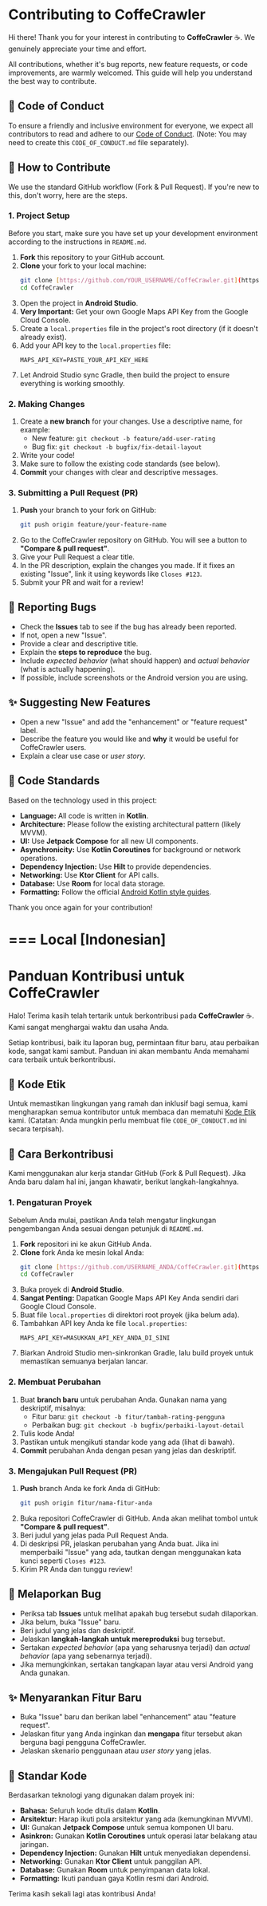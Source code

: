 # Contributing to CoffeCrawler

Hi there! Thank you for your interest in contributing to **CoffeCrawler** ☕. We genuinely appreciate your time and effort.

All contributions, whether it's bug reports, new feature requests, or code improvements, are warmly welcomed. This guide will help you understand the best way to contribute.

## 📜 Code of Conduct

To ensure a friendly and inclusive environment for everyone, we expect all contributors to read and adhere to our [Code of Conduct](CODE_OF_CONDUCT.md). (Note: You may need to create this `CODE_OF_CONDUCT.md` file separately).

## 🚀 How to Contribute

We use the standard GitHub workflow (Fork & Pull Request). If you're new to this, don't worry, here are the steps.

### 1. Project Setup

Before you start, make sure you have set up your development environment according to the instructions in `README.md`.

1.  **Fork** this repository to your GitHub account.
2.  **Clone** your fork to your local machine:
    ```bash
    git clone [https://github.com/YOUR_USERNAME/CoffeCrawler.git](https://github.com/YOUR_USERNAME/CoffeCrawler.git)
    cd CoffeCrawler
    ```
3.  Open the project in **Android Studio**.
4.  **Very Important:** Get your own Google Maps API Key from the Google Cloud Console.
5.  Create a `local.properties` file in the project's root directory (if it doesn't already exist).
6.  Add your API key to the `local.properties` file:
    ```properties
    MAPS_API_KEY=PASTE_YOUR_API_KEY_HERE
    ```
7.  Let Android Studio sync Gradle, then build the project to ensure everything is working smoothly.

### 2. Making Changes

1.  Create a **new branch** for your changes. Use a descriptive name, for example:
    * New feature: `git checkout -b feature/add-user-rating`
    * Bug fix: `git checkout -b bugfix/fix-detail-layout`
2.  Write your code!
3.  Make sure to follow the existing code standards (see below).
4.  **Commit** your changes with clear and descriptive messages.

### 3. Submitting a Pull Request (PR)

1.  **Push** your branch to your fork on GitHub:
    ```bash
    git push origin feature/your-feature-name
    ```
2.  Go to the CoffeCrawler repository on GitHub. You will see a button to **"Compare & pull request"**.
3.  Give your Pull Request a clear title.
4.  In the PR description, explain the changes you made. If it fixes an existing "Issue", link it using keywords like `Closes #123`.
5.  Submit your PR and wait for a review!

## 🐞 Reporting Bugs

* Check the **Issues** tab to see if the bug has already been reported.
* If not, open a new "Issue".
* Provide a clear and descriptive title.
* Explain the **steps to reproduce** the bug.
* Include *expected behavior* (what should happen) and *actual behavior* (what is actually happening).
* If possible, include screenshots or the Android version you are using.

## ✨ Suggesting New Features

* Open a new "Issue" and add the "enhancement" or "feature request" label.
* Describe the feature you would like and **why** it would be useful for CoffeCrawler users.
* Explain a clear use case or *user story*.

## 🎨 Code Standards

Based on the technology used in this project:

* **Language:** All code is written in **Kotlin**.
* **Architecture:** Please follow the existing architectural pattern (likely MVVM).
* **UI:** Use **Jetpack Compose** for all new UI components.
* **Asynchronicity:** Use **Kotlin Coroutines** for background or network operations.
* **Dependency Injection:** Use **Hilt** to provide dependencies.
* **Networking:** Use **Ktor Client** for API calls.
* **Database:** Use **Room** for local data storage.
* **Formatting:** Follow the official [Android Kotlin style guides](https://developer.android.com/kotlin/style-guide).

Thank you once again for your contribution!

===
Local [Indonesian]
===

# Panduan Kontribusi untuk CoffeCrawler

Halo! Terima kasih telah tertarik untuk berkontribusi pada **CoffeCrawler** ☕. Kami sangat menghargai waktu dan usaha Anda.

Setiap kontribusi, baik itu laporan bug, permintaan fitur baru, atau perbaikan kode, sangat kami sambut. Panduan ini akan membantu Anda memahami cara terbaik untuk berkontribusi.

## 📜 Kode Etik

Untuk memastikan lingkungan yang ramah dan inklusif bagi semua, kami mengharapkan semua kontributor untuk membaca dan mematuhi [Kode Etik](CODE_OF_CONDUCT.md) kami. (Catatan: Anda mungkin perlu membuat file `CODE_OF_CONDUCT.md` ini secara terpisah).

## 🚀 Cara Berkontribusi

Kami menggunakan alur kerja standar GitHub (Fork & Pull Request). Jika Anda baru dalam hal ini, jangan khawatir, berikut langkah-langkahnya.

### 1. Pengaturan Proyek

Sebelum Anda mulai, pastikan Anda telah mengatur lingkungan pengembangan Anda sesuai dengan petunjuk di `README.md`.

1.  **Fork** repositori ini ke akun GitHub Anda.
2.  **Clone** fork Anda ke mesin lokal Anda:
    ```bash
    git clone [https://github.com/USERNAME_ANDA/CoffeCrawler.git](https://github.com/USERNAME_ANDA/CoffeCrawler.git)
    cd CoffeCrawler
    ```
3.  Buka proyek di **Android Studio**.
4.  **Sangat Penting:** Dapatkan Google Maps API Key Anda sendiri dari Google Cloud Console.
5.  Buat file `local.properties` di direktori root proyek (jika belum ada).
6.  Tambahkan API key Anda ke file `local.properties`:
    ```properties
    MAPS_API_KEY=MASUKKAN_API_KEY_ANDA_DI_SINI
    ```
7.  Biarkan Android Studio men-sinkronkan Gradle, lalu build proyek untuk memastikan semuanya berjalan lancar.

### 2. Membuat Perubahan

1.  Buat **branch baru** untuk perubahan Anda. Gunakan nama yang deskriptif, misalnya:
    * Fitur baru: `git checkout -b fitur/tambah-rating-pengguna`
    * Perbaikan bug: `git checkout -b bugfix/perbaiki-layout-detail`
2.  Tulis kode Anda!
3.  Pastikan untuk mengikuti standar kode yang ada (lihat di bawah).
4.  **Commit** perubahan Anda dengan pesan yang jelas dan deskriptif.

### 3. Mengajukan Pull Request (PR)

1.  **Push** branch Anda ke fork Anda di GitHub:
    ```bash
    git push origin fitur/nama-fitur-anda
    ```
2.  Buka repositori CoffeCrawler di GitHub. Anda akan melihat tombol untuk **"Compare & pull request"**.
3.  Beri judul yang jelas pada Pull Request Anda.
4.  Di deskripsi PR, jelaskan perubahan yang Anda buat. Jika ini memperbaiki "Issue" yang ada, tautkan dengan menggunakan kata kunci seperti `Closes #123`.
5.  Kirim PR Anda dan tunggu review!

## 🐞 Melaporkan Bug

* Periksa tab **Issues** untuk melihat apakah bug tersebut sudah dilaporkan.
* Jika belum, buka "Issue" baru.
* Beri judul yang jelas dan deskriptif.
* Jelaskan **langkah-langkah untuk mereproduksi** bug tersebut.
* Sertakan *expected behavior* (apa yang seharusnya terjadi) dan *actual behavior* (apa yang sebenarnya terjadi).
* Jika memungkinkan, sertakan tangkapan layar atau versi Android yang Anda gunakan.

## ✨ Menyarankan Fitur Baru

* Buka "Issue" baru dan berikan label "enhancement" atau "feature request".
* Jelaskan fitur yang Anda inginkan dan **mengapa** fitur tersebut akan berguna bagi pengguna CoffeCrawler.
* Jelaskan skenario penggunaan atau *user story* yang jelas.

## 🎨 Standar Kode

Berdasarkan teknologi yang digunakan dalam proyek ini:

* **Bahasa:** Seluruh kode ditulis dalam **Kotlin**.
* **Arsitektur:** Harap ikuti pola arsitektur yang ada (kemungkinan MVVM).
* **UI:** Gunakan **Jetpack Compose** untuk semua komponen UI baru.
* **Asinkron:** Gunakan **Kotlin Coroutines** untuk operasi latar belakang atau jaringan.
* **Dependency Injection:** Gunakan **Hilt** untuk menyediakan dependensi.
* **Networking:** Gunakan **Ktor Client** untuk panggilan API.
* **Database:** Gunakan **Room** untuk penyimpanan data lokal.
* **Formatting:** Ikuti panduan gaya Kotlin resmi dari Android.

Terima kasih sekali lagi atas kontribusi Anda!
